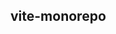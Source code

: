 <!--
 * @Author: chenzhongsheng
 * @Date: 2024-04-30 11:57:26
 * @Description: Coding something
-->
## vite-monorepo